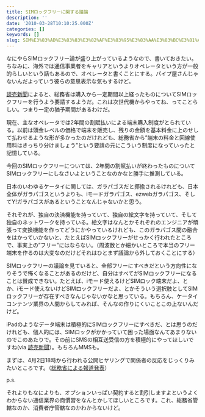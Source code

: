 ```yaml
---
title: SIMロックフリーに関する議論
description: ''
date: '2010-03-28T10:10:25.000Z'
categories: []
keywords: []
slug: SIM%E3%83%AD%E3%83%83%E3%82%AF%E3%83%95%E3%83%AA%E3%83%BC%E3%81%AB%E9%96%A2%E3%81%99%E3%82%8B%E8%AD%B0%E8%AB%96
---
```

なにやらSIMロックフリー論が盛り上がっているようなので、書いておきたい。ちなみに、海外では通信事業者をキャリアというよりオペレータという方が一般的らしいという話もあるので、オペレータと書くことにする。パイプ屋さんじゃないんだよっていう彼らの意思表示な気もするけど。

[読売新聞](http://www.yomiuri.co.jp/atmoney/news/20100328-OYT1T00055.htm)によると、総務省は購入から一定期間以上経ったものについてSIMロックフリーを行うよう要請するようだ。これは次世代機からやってね、ってことらしい。つまり一定の猶予期間があるわけだ。

現在、主なオペレータでは2年間の割賦払いによる端末購入制度がとられている。以前は頭金レベルの価格で端末を販売し、残りの金額を基本料金に上のせして払わせるような形が多かったのだけれども、総務省から”端末の料金と回線使用料はきっちり分けましょう”という要請の元にこういう制度になっていったと記憶している。

今回のSIMロックフリーについては、2年間の割賦払いが終わったものについてSIMロックフリーにしなさいよということなのかなと勝手に推測している。

日本のいわゆるケータイに関しては、ガラパゴスだと揶揄されるけれども、日本全体がガラパゴスというよりも、iモードガラパゴス、ezwebガラパゴス、そしてY!ガラパゴスがあるということなんじゃないかと思う。

それぞれが、独自の決済機能を持っていて、独自の絵文字を持っていて、そして独自のネットワークを持っている。絵文字はなんとかそれぞれのエンジニアが頑張って変換機能を作ってどうにかやっているけれども、このガラパゴス間の融合をはかっていかないと、たとえばSIMロックフリーがせっかく行われたところで、事実上の”フリー”にはならない。（周波数とか細かいところで本当のフリー端末を作るのは大変なのだけどそれはひとまず議論から外しておくことにする）

SIMロックフリーの議論を見ていると、全部フリーにすべきだという方向性になりそうで怖くなることがあるのだけど、自分はすべてがSIMロックフリーになることは賛成できない。たとえば、iモード使えるけどSIMロック端末だよ、とか、iモード使えないけどSIMロックフリーだよ、とかそういう選択肢としてSIMロックフリーが存在すべきなんじゃないかなと思っている。もちろん、ケータイコンテンツ業界の人間からしてみれば、そんなの作りにくいことこの上ないんだけど。

iPadのようなデータ端末は積極的にSIMロックフリーにすべきだ、とは思うのだけれども、個人的には、SIMロックがかかっていて困った場面なんてあまりないのでこのあたりで。その前にSMSの相互送受信の方を積極的にやってほしいですね(via [読売新聞](http://www.yomiuri.co.jp/net/news/20090902-OYT8T00363.htm)）。もちろんMMSも。

まずは、4月2日18時から行われる公開ヒヤリングで関係者の反応をじっくりみたいところです。（[総務省による報道発表](http://www.soumu.go.jp/menu_news/s-news/02kiban02_000037.html)）

p.s.

それよりもなによりも、オプションいっぱい契約すると割引しますよというよくわからない通信業界の商慣習をなんとかしてほしいところです。これ、総務省管轄なのか、消費者庁管轄なのかわからないけど。